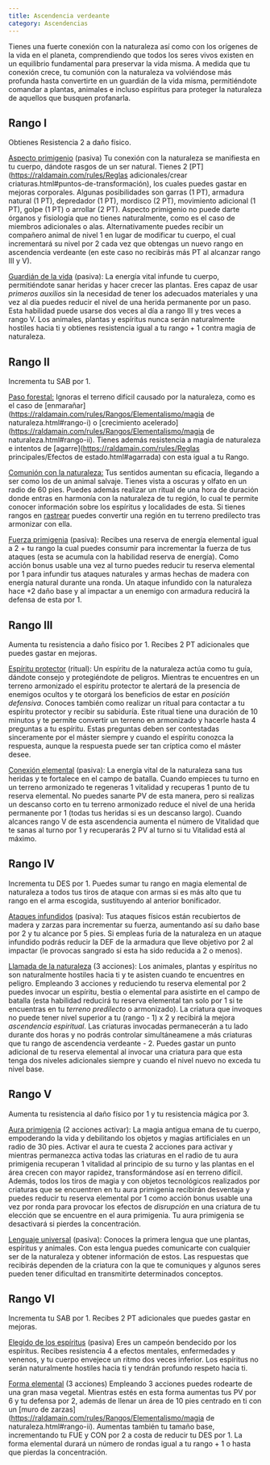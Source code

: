 ```yaml
---
title: Ascendencia verdeante
category: Ascendencias
---
```


Tienes una fuerte conexión con la naturaleza así como con los orígenes de la vida en el planeta, comprendiendo que todos los seres vivos existen en un equilibrio fundamental para preservar la vida misma. A medida que tu conexión crece, tu comunión con la naturaleza va volviéndose más profunda hasta convertirte en un guardián de la vida misma, permitiéndote comandar a plantas, animales e incluso espíritus para proteger la naturaleza de aquellos que busquen profanarla. 

## Rango I

Obtienes Resistencia 2 a daño físico. 

<u>Aspecto primigenio</u> (pasiva) Tu conexión con la naturaleza se manifiesta en tu cuerpo, dándote rasgos de un ser natural. Tienes 2 [PT](https://raldamain.com/rules/Reglas adicionales/crear criaturas.html#puntos-de-transformación), los cuales puedes gastar en mejoras corporales. Algunas posibilidades son garras (1 PT), armadura natural (1 PT), depredador (1 PT), mordisco (2 PT), movimiento adicional (1 PT), golpe (1 PT) o arrollar (2 PT). Aspecto primigenio no puede darte órganos y fisiología que no tienes naturalmente, como es el caso de miembros adicionales o alas. Alternativamente puedes recibir un compañero animal de nivel 1 en lugar de modificar tu cuerpo, el cual incrementará su nivel por 2 cada vez que obtengas un nuevo rango en ascendencia verdeante (en este caso no recibirás más PT al alcanzar rango III y V).

<u>Guardián de la vida</u> (pasiva): La energía vital infunde tu cuerpo, permitiéndote sanar heridas y hacer crecer las plantas. Eres capaz de usar *primeros auxilios* sin la necesidad de tener los adecuados materiales y una vez al día puedes reducir el nivel de una herida permanente por un paso. Esta habilidad puede usarse dos veces al día a rango III y tres veces a rango V. Los animales, plantas y espíritus nunca serán naturalmente hostiles hacia ti y obtienes resistencia igual a tu rango + 1 contra magia de naturaleza.

## Rango II

Incrementa tu SAB por 1.

<u>Paso forestal:</u> Ignoras el terreno difícil causado por la naturaleza, como es el caso de [enmarañar](https://raldamain.com/rules/Rangos/Elementalismo/magia de naturaleza.html#rango-i) o [crecimiento acelerado](https://raldamain.com/rules/Rangos/Elementalismo/magia de naturaleza.html#rango-ii). Tienes además resistencia a magia de naturaleza e intentos de [agarre](https://raldamain.com/rules/Reglas principales/Efectos de estado.html#agarrada) con esta igual a tu Rango.

<u>Comunión con la naturaleza:</u> Tus sentidos aumentan su eficacia, llegando a ser como los de un animal salvaje. Tienes vista a oscuras y olfato en un radio de 60 pies. Puedes además realizar un ritual de una hora de duración donde entras en harmonía con la naturaleza de tu región, lo cual te permite conocer información sobre los espíritus y localidades de esta. Si tienes rangos en [rastrear](https://raldamain.com/rules/Rangos/Combate/rastrear.html) puedes convertir una región en tu terreno predilecto tras armonizar con ella.

<u>Fuerza primigenia</u> (pasiva): Recibes una reserva de energía elemental igual a 2 + tu rango la cual puedes consumir para incrementar la fuerza de tus ataques (esta se acumula con la habilidad reserva de energía). Como acción bonus usable una vez al turno puedes reducir tu reserva elemental por 1 para infundir tus ataques naturales y armas hechas de madera con energía natural durante una ronda. Un ataque infundido con la naturaleza hace +2 daño base y al impactar a un enemigo con armadura reducirá la defensa de esta por 1.

## Rango III 

Aumenta tu resistencia a daño físico por 1. Recibes 2 PT adicionales que puedes gastar en mejoras.

<u>Espíritu protector</u> (ritual): Un espíritu de la naturaleza actúa como tu guía, dándote consejo y protegiéndote de peligros. Mientras te encuentres en un terreno armonizado el espíritu protector te alertará de la presencia de enemigos ocultos y te otorgará los beneficios de estar en *posición defensiva*. Conoces también como realizar un ritual para contactar a tu espíritu protector y recibir su sabiduría. Este ritual tiene una duración de 10 minutos y te permite convertir un terreno en armonizado y hacerle hasta 4 preguntas a tu espíritu. Estas preguntas deben ser contestadas sinceramente por el máster siempre y cuando el espíritu conozca la respuesta, aunque la respuesta puede ser tan críptica como el máster desee. 

<u>Conexión elemental</u> (pasiva): La energía vital de la naturaleza sana tus heridas y te fortalece en el campo de batalla. Cuando empieces tu turno en un terreno armonizado te regeneras 1 vitalidad y recuperas 1 punto de tu reserva elemental. No puedes sanarte PV de esta manera, pero si realizas un descanso corto en tu terreno armonizado reduce el nivel de una herida permanente por 1 (todas tus heridas si es un descanso largo). Cuando alcances rango V de esta ascendencia aumenta el número de Vitalidad que te sanas al turno por 1 y recuperarás 2 PV al turno si tu Vitalidad está al máximo.

## Rango IV 

Incrementa tu DES por 1. Puedes sumar tu rango en magia elemental de naturaleza a todos tus tiros de ataque con armas si es más alto que tu rango en el arma escogida, sustituyendo al anterior bonificador.

<u>Ataques infundidos</u> (pasiva): Tus ataques físicos están recubiertos de madera y zarzas para incrementar su fuerza, aumentando así su daño base por 2 y tu alcance por 5 pies. Si empleas furia de la naturaleza en un ataque infundido podrás reducir la DEF de la armadura que lleve objetivo por 2 al impactar (le provocas sangrado si esta ha sido reducida a 2 o menos).

<u>Llamada de la naturaleza</u> (3 acciones): Los animales, plantas y espíritus no son naturalmente hostiles hacia ti y te asisten cuando te encuentres en peligro. Empleando 3 acciones y reduciendo tu reserva elemental por 2 puedes invocar un espíritu, bestia o elemental para asistirte en el campo de batalla (esta habilidad reducirá tu reserva elemental tan solo por 1 si te encuentras en tu *terreno predilecto* o armonizado). La criatura que invoques no puede tener nivel superior a tu (rango - 1) x 2 y recibirá la mejora *ascendencia espiritual*. Las criaturas invocadas permanecerán a tu lado durante dos horas y no podrás controlar simultáneamene a más criaturas que tu rango de ascendencia verdeante - 2. Puedes gastar un punto adicional de tu reserva elemental al invocar una criatura para que esta tenga dos niveles adicionales siempre y cuando el nivel nuevo no exceda tu nivel base.

## Rango V 

Aumenta tu resistencia al daño físico por 1 y tu resistencia mágica por 3.

<u>Aura primigenia</u> (2 acciones activar): La magia antigua emana de tu cuerpo, empoderando la vida y debilitando los objetos y magias artificiales en un radio de 30 pies. Activar el aura te cuesta 2 acciones para activar y mientras permanezca activa todas las criaturas en el radio de tu aura primigenia recuperan 1 vitalidad al principio de su turno y las plantas en el área crecen con mayor rapidez, transformándose así en terreno difícil. Además, todos los tiros de magia y con objetos tecnológicos realizados por criaturas que se encuentren en tu aura primigenia recibirán desventaja y puedes reducir tu reserva elemental por 1 como acción bonus usable una vez por ronda para provocar los efectos de *disrupción* en una criatura de tu elección que se encuentre en el aura primigenia. Tu aura primigenia se desactivará si pierdes la concentración.

<u>Lenguaje universal</u> (pasiva): Conoces la primera lengua que une plantas, espíritus y animales. Con esta lengua puedes comunicarte con cualquier ser de la naturaleza y obtener información de estos. Las respuestas que recibirás dependen de la criatura con la que te comuniques y algunos seres pueden tener dificultad en transmitirte determinados conceptos.

## Rango VI

Incrementa tu SAB por 1. Recibes 2 PT adicionales que puedes gastar en mejoras.

<u>Elegido de los espíritus</u> (pasiva) Eres un campeón bendecido por los espíritus. Recibes resistencia 4 a efectos mentales, enfermedades y venenos, y tu cuerpo envejece un ritmo dos veces inferior. Los espíritus no serán naturalmente hostiles hacia ti y tendrán profundo respeto hacia ti.

<u>Forma elemental</u> (3 acciones) Empleando 3 acciones puedes rodearte de una gran masa vegetal. Mientras estés en esta forma aumentas tus PV por 6 y tu defensa por 2, además de llenar un área de 10 pies centrado en ti con un [muro de zarzas](https://raldamain.com/rules/Rangos/Elementalismo/magia de naturaleza.html#rango-ii). Aumentas también tu tamaño base, incrementando tu FUE y CON por 2 a costa de reducir tu DES por 1. La forma elemental durará un número de rondas igual a tu rango + 1 o hasta que pierdas la concentración.

